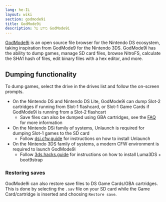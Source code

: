 ```yaml
---
lang: he-IL
layout: wiki
section: godmode9i
title: GodMode9i
description: מידע על GodMode9i
---
```


[GodMode9i](https://github.com/DS-Homebrew/GodMode9i/) is an open source file browser for the Nintendo DS ecosystem, taking inspiration from GodMode9 for the Nintendo 3DS. GodMode9i has the ability to dump games, manage SD card files, browse NitroFS, calculate the SHA1 hash of files, edit binary files with a hex editor, and more.

## Dumping functionality

To dump games, select the drive in the drives list and follow the on-screen prompts.
- On the Nintendo DS and Nintendo DS Lite, GodMode9i can dump Slot-2 cartridges if running from Slot-1 flashcard, or Slot-1 Game Cards if GodMode9i is running from a Slot-2 flashcart
    - Save files can also be dumped using GBA cartridges, see the [FAQ](faq?faq=how-do-i-dump-ds-saves-using-gba-save-data) for more information
- On the Nintendo DSi family of systems, Unlaunch is required for dumping Slot-1 games to the SD card
    - Follow [dsi.cfw.guide](https://dsi.cfw.guide/) for instructions on how to install Unlaunch
- On the Nintendo 3DS family of systems, a modern CFW environment is required to launch GodMode9i
    - Follow [3ds.hacks.guide](https://3ds.hacks.guide/) for instructions on how to install Luma3DS + boot9strap

### Restoring saves
GodMode9i can also restore save files to DS Game Cards/GBA cartridges. This is done by selecting the `.sav` file on your SD card while the Game Card/cartridge is inserted and choosing `Restore save`.
